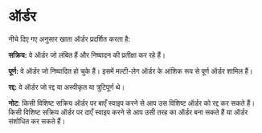 # **ऑर्डर**

नीचे दिए गए अनुसार खाता ऑर्डर प्रदर्शित करता है:

**सक्रिय:** वे ऑर्डर जो लंबित हैं और निष्पादन की प्रतीक्षा कर रहे हैं।

**पूर्ण:** वे ऑर्डर जो निष्पादित हो चुके हैं। इसमें मल्टी-लेग ऑर्डर के आंशिक रूप से पूर्ण ऑर्डर शामिल हैं।

**रद्द:** वे ऑर्डर जो रद्द या अस्वीकृत या त्रुटिपूर्ण थे।

**नोट**: किसी विशिष्ट सक्रिय ऑर्डर पर बाएँ स्वाइप करने से आप उस विशिष्ट ऑर्डर को रद्द कर सकते हैं।
किसी विशिष्ट सक्रिय ऑर्डर पर दाएँ स्वाइप करने से आप उसी तरह का ऑर्डर बना सकते हैं या ऑर्डर संशोधित कर सकते हैं।
